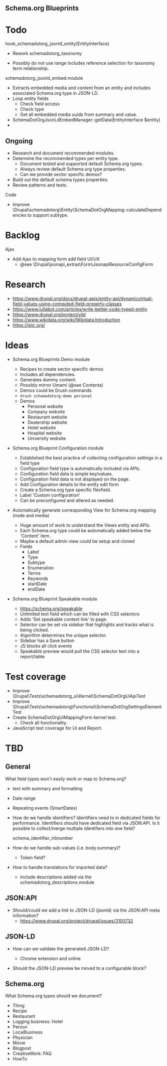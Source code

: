 Schema.org Blueprints
---------------------

# Todo


hook_schemadotorg_jsonld_entity(EntityInterface)
- Rework schemadotorg_taxonomy


- Possibly do not use range includes reference selection for
  taxonomy term relationship.

schemadotorg_jsonld_embed.module
- Extracts embedded media and content from an entity and includes associated Schema.org type in JSON-LD.
- Loop entity fields
  - Check field access
  - Check type
  - Get all embedded media uuids from summary and value.
- SchemaDotOrgJsonLdEmbedManager::getData(EntityInterface $entity)
-
## Ongoing

- Research and document recommended modules.
- Determine the recommended types per entity type.
  - Document tested and supported default Schema.org types.
  - Always review default Schema.org type properties.
  - Can we provide sector specific demos?
- Build out the default schema types properties.
- Review patterns and tests.

Code
- Improve \Drupal\schemadotorg\Entity\SchemaDotOrgMapping::calculateDependencies
  to support subtype.

# Backlog

Ajax
- Add Ajax to mapping form add field UI/UX
  - @see \Drupal\jsonapi_extras\Form\JsonapiResourceConfigForm

# Research

- https://www.drupal.org/docs/drupal-apis/entity-api/dynamicvirtual-field-values-using-computed-field-property-classes
- https://www.lullabot.com/articles/write-better-code-typed-entity
- https://www.drupal.org/project/yild
- https://www.wikidata.org/wiki/Wikidata:Introduction
- https://iptc.org/

# Ideas

- Schema.org Blueprints Demo module
  - Recipes to create sector specific demos
  - Includes all dependencies.
  - Generates dummy content.
  - Possibly mirror Umami (@see Contenta)
  - Demos could be Drush commands
  - `drush schemadotorg-demo personal`
  - Demos
    - Personal website
    - Company website
    - Restaurant website
    - Dealership website
    - Hotel website
    - Hospital website
    - University website

- Schema.org Blueprint Configuration module
  - Established the best practice of collecting configuration settings in a
    field type
  - Configuration field type is automatically included via APIs.
  - Configuration field data is simple key/values.
  - Configuration field data is not displayed on the page.
  - Add Configuration details to the entity edit form
  - Create a Schema.org type specific flexfield.
  - Label 'Custom configuration'
  - Can be preconfigured and altered as needed.

- Automatically generate corresponding View for Schema.org mapping (node and media)
  - Huge amount of work to understand the Views entity and APIs.
  - Each Schema.org type could be automatically added below the 'Content' item.
  - Maybe a default admin view could be setup and cloned
  - Fields
    - Label
    - Type
    - Subtype
    - Enumeration
    - Terms
    - Keywords
    - startDate
    - endDate

- Schema.org Blueprint Speakable module
  - https://schema.org/speakable
  - Unlimited text field which can be filled with CSS selectors
  - Adds 'Set speakable context link' to page.
  - Selector can be set via sidebar that highlights and tracks what is being
    clicked.
  - Algorithm determines the unique selector.
  - Sidebar has a Save button
  - JS blocks all click events
  - Speakable preview would pull the CSS selector text into a report/table

# Test coverage

- Improve \Drupal\Tests\schemadotorg_ui\Kernel\SchemaDotOrgUiApiTest
- Improve \Drupal\Tests\schemadotorg\Functional\SchemaDotOrgSettingsElementTest
- Create SchemaDotOrgUiMappingForm kernel test.
  - Check all functionality.
- JavaScript test coverage for UI and Report.

# TBD

## General

What field types won't easily work or map to Schema.org?
- text with summary and formatting
- Date range
- Repeating events (SmartDates)

- How do we handle identifiers?
  Identifiers need to in dedicated fields for performance.
  Identifiers should have dedicated field via JSON:API.
  Is it possible to collect/merge multiple identifiers into one field?

  schema_identifier_irbnumber

- How do we handle sub-values (i.e. body.summary)?
  - Token field?

- How to handle translations for imported data?
  - Include descriptions added via the schemadotorg_descriptions.module

## JSON:API

- Should/could we add a link to JSON-LD (jsonld) via the JSON:API meta information?
  - https://www.drupal.org/project/drupal/issues/3100732

## JSON-LD

- How can we validate the generated JSON-LD?
  - Chrome extension and online

- Should the JSON-LD preview be moved to a configurable block?

## Schema.org

What Schema.org types should we document?
- Thing
- Recipe
- Restaurant
- Logging business: Hotel
- Person
- LocalBusiness
- Physician
- Movie
- Blogpost
- CreativeWork: FAQ
- HowTo

